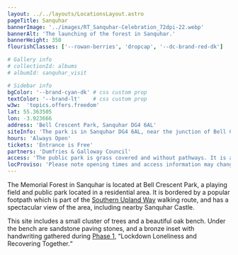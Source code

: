 ```yaml
---
layout: ../../layouts/LocationsLayout.astro
pageTitle: Sanquhar
bannerImage: '../images/RT_Sanquhar-Celebration_72dpi-22.webp'
bannerAlt: 'The launching of the forest in Sanquhar.'
bannerHeight: 350
flourishClasses: ['--rowan-berries', 'dropcap', '--dc-brand-red-dk']

# Gallery info
# collectionId: albums
# albumId: sanquhar_visit

# Sidebar info
bgColor: '--brand-cyan-dk' # css custom prop
textColor: '--brand-lt'    # css custom prop
w3w:  'topics.offers.freedom'
lat: 55.363505
lon: -3.923666
address: 'Bell Crescent Park, Sanquhar DG4 6AL'
siteInfo: 'The park is in Sanquhar DG4 6AL, near the junction of Bell Crescent and Deer Park Avenue.'
hours: 'Always Open'
tickets: 'Entrance is Free'
partners: 'Dumfries & Galloway Council'
access: 'The public park is grass covered and without pathways. It is a short distance from a public bus stop on Deer Park Avenue. The memorial site is located on a rise and given the lack of pathways, wheelchair access may prove difficult.'
locProviso: 'Please note opening times and access information may change.'
---
```

The Memorial Forest in Sanquhar is located at Bell Crescent Park, a playing field and public park located in a residential area. It is bordered by a popular footpath which is part of the <a href="https://dgtrails.org/southern-upland-way/">Southern Upland Way</a> walking route, and has a spectacular view of the area, including nearby Sanquhar Castle.

This site includes a small cluster of trees and a beautiful oak bench. Under the bench are sandstone paving stones, and a bronze inset with handwriting gathered during <a href="../about/phase-1">Phase 1</a>, “Lockdown Loneliness and Recovering Together.“

<!-- <a class="link" href='../events/sanquhar'><b>See also: </b>Events at the Sanquhar site.</a> -->
